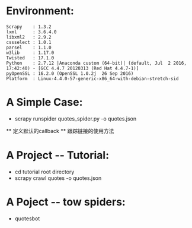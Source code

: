 
Environment:
============

```
Scrapy    : 1.3.2
lxml      : 3.6.4.0
libxml2   : 2.9.2
cssselect : 1.0.1
parsel    : 1.1.0
w3lib     : 1.17.0
Twisted   : 17.1.0
Python    : 2.7.12 |Anaconda custom (64-bit)| (default, Jul  2 2016, 17:42:40) - [GCC 4.4.7 20120313 (Red Hat 4.4.7-1)]
pyOpenSSL : 16.2.0 (OpenSSL 1.0.2j  26 Sep 2016)
Platform  : Linux-4.4.0-57-generic-x86_64-with-debian-stretch-sid
```


A Simple Case:
==============

* scrapy runspider quotes_spider.py -o quotes.json

** 定义默认的callback
** 跟踪链接的使用方法

A Project -- Tutorial:
======================

* cd tutorial root directory
* scrapy crawl quotes -o quotes.json

A Poject -- tow spiders:
========================

* quotesbot
